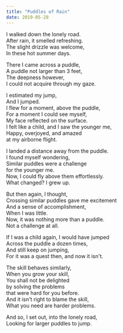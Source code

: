 ```yaml
---
title: "Puddles of Rain"
date: 2019-05-28
---
```


I walked down the lonely road.  
After rain, it smelled refreshing.  
The slight drizzle was welcome,  
In these hot summer days.

There I came across a puddle,  
A puddle not larger than 3 feet,  
The deepness however,  
I could not acquire through my gaze.

I estimated my jump,  
And I jumped.  
I flew for a moment, above the puddle,  
For a moment I could see myself,  
My face reflected on the surface.  
I felt like a child, and I saw the younger me,  
Happy, overjoyed, and amazed  
at my airborne flight.

I landed a distance away from the puddle.  
I found myself wondering,  
Similar puddles were a challenge  
for the younger me.  
Now, I could fly above them effortlessly.  
What changed? I grew up.

But then again, I thought,  
Crossing similar puddles gave me excitement  
And a sense of accomplishment,  
When I was little.  
Now, it was nothing more than a puddle.  
Not a challenge at all.

If I was a child again, I would have jumped  
Across the puddle a dozen times,  
And still keep on jumping,  
For it was a quest then, and now it isn't.

The skill behaves similarly,  
When you grow your skill,  
You shall not be delighted  
by solving the problems  
that were hard for you before.  
And it isn't right to blame the skill,  
What you need are harder problems.

And so, I set out, into the lonely road,  
Looking for larger puddles to jump.

